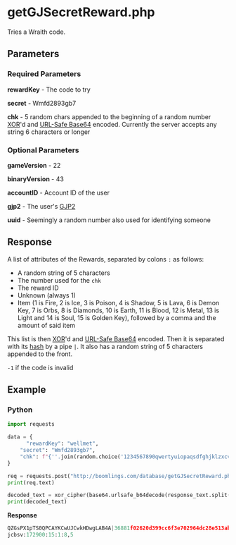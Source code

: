 # getGJSecretReward.php

Tries a Wraith code.

## Parameters

### Required Parameters

**rewardKey** - The code to try

**secret** - Wmfd2893gb7

**chk** - 5 random chars appended to the beginning of a random number [XOR](/topics/encryption/xor.md)'d and [URL-Safe Base64](/topics/encryption/base64.md) encoded. Currently the server accepts any string 6 characters or longer

### Optional Parameters

**gameVersion** - 22

**binaryVersion** - 43

**accountID** - Account ID of the user

**gjp2** - The user's [GJP2](/topics/encryption/gjp.md)

**uuid** - Seemingly a random number also used for identifying someone

## Response

A list of attributes of the Rewards, separated by colons `:` as follows:
- A random string of 5 characters
- The number used for the `chk`
- The reward ID
- Unknown (always 1)
- Item (1 is Fire, 2 is Ice, 3 is Poison, 4 is Shadow, 5 is Lava, 6 is Demon Key, 7 is Orbs, 8 is Diamonds, 10 is Earth, 11 is Blood, 12 is Metal, 13 is Light and 14 is Soul, 15 is Golden Key), followed by a comma and the amount of said item

This list is then [XOR](/topics/encryption/xor.md)'d and [URL-Safe Base64](/topics/encryption/base64.md) encoded. Then it is separated with its [hash](/resources/server/hashes.md?id=getgjrewards) by a pipe `|`. It also has a random string of 5 characters appended to the front.

`-1` if the code is invalid

## Example

<!-- tabs:start -->

### **Python**

```py
import requests

data = {
	  "rewardKey": "wellmet",
    "secret": "Wmfd2893gb7",
    "chk": f"{''.join(random.choice('1234567890qwertyuiopaqsdfghjklzxcvbnmQWERTYUIOPASDFGHJKLZXCVBNM') for i in range(5))}{base64.b64encode(xor_cipher(str(random.randint(10000, 1000000)), '59182').encode()).decode()}"
}

req = requests.post("http://boomlings.com/database/getGJSecretReward.php", data=data)
print(req.text)

decoded_text = xor_cipher(base64.urlsafe_b64decode(response_text.split("|")[0][5:].encode()).decode(), '59182')
print(decoded_text)
```

**Response**
```py
QZGsPX1pTS0QPCAYKCwUJCwkHDwgLAB4A|36881f02620d399cc6f3e702964dc28e513ab122
jcbsv:172900:15:1:8,5
```

<!-- tabs:end -->
